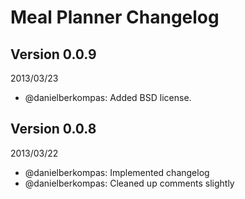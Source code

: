 # Meal Planner Changelog

## Version 0.0.9
2013/03/23

* @danielberkompas: Added BSD license.

## Version 0.0.8
2013/03/22

* @danielberkompas: Implemented changelog
* @danielberkompas: Cleaned up comments slightly
